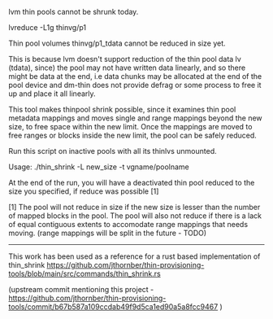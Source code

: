 lvm thin pools cannot be shrunk today.

lvreduce -L1g thinvg/p1

  Thin pool volumes thinvg/p1_tdata cannot be reduced in size yet.

This is because lvm doesn't support reduction of the thin pool data lv (tdata), since) 
the pool may not have written data linearly, and so there might be data at 
the end, i.e data chunks may be allocated at the end of the pool device 
and dm-thin does not provide defrag or some process to free it up and place it all linearly. 


This tool makes thinpool shrink possible, since it examines thin pool metadata mappings and moves single and range mappings beyond the new size, to free space within the new limit. Once the mappings are moved to free ranges or blocks inside the new  limit, the pool can be safely reduced.

Run this script on inactive pools with all its thinlvs unmounted.

Usage:
./thin_shrink -L new_size -t vgname/poolname

At the end of the run, you will have a deactivated thin pool reduced to the size you specified, if reduce was possible [1]

[1] The pool will not reduce in size if the new size is lesser than the number of
mapped blocks in the pool. The pool will also not reduce if there is a lack of equal contiguous extents to 
accomodate range mappings that needs moving. (range mappings will be split in the future - TODO)

---------------------

This work has been used as a reference for a rust based implementation of thin_shrink https://github.com/jthornber/thin-provisioning-tools/blob/main/src/commands/thin_shrink.rs

(upstream commit mentioning this project - https://github.com/jthornber/thin-provisioning-tools/commit/b67b587a109ccdab49f9d5ca1ed90a5a8fcc9467 )
